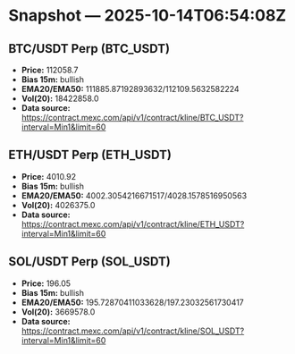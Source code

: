 # Snapshot — 2025-10-14T06:54:08Z

## BTC/USDT Perp (BTC_USDT)
- **Price:** 112058.7
- **Bias 15m:** bullish
- **EMA20/EMA50:** 111885.87192893632/112109.5632582224
- **Vol(20):** 18422858.0
- **Data source:** https://contract.mexc.com/api/v1/contract/kline/BTC_USDT?interval=Min1&limit=60

## ETH/USDT Perp (ETH_USDT)
- **Price:** 4010.92
- **Bias 15m:** bullish
- **EMA20/EMA50:** 4002.3054216671517/4028.1578516950563
- **Vol(20):** 4026375.0
- **Data source:** https://contract.mexc.com/api/v1/contract/kline/ETH_USDT?interval=Min1&limit=60

## SOL/USDT Perp (SOL_USDT)
- **Price:** 196.05
- **Bias 15m:** bullish
- **EMA20/EMA50:** 195.72870411033628/197.23032561730417
- **Vol(20):** 3669578.0
- **Data source:** https://contract.mexc.com/api/v1/contract/kline/SOL_USDT?interval=Min1&limit=60

